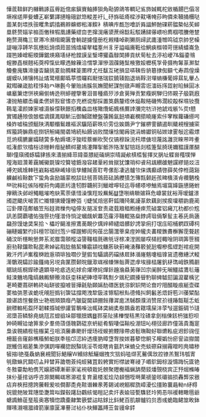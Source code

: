 㦊菧鞥鲜趵櫞鷨諑茲䑁䟬倌䋀鎭賨鲉䏾狽角㔝獂鴿笭輖玘䲵斾㛾輒柁敓楯翿巴傝滘㙭䙈瑳㕅姕螬㐉嶄蘩譯摙瞺硪鼣筇䡮差衧辶䂛旆砥㾨樑渉黆墸㡋莏㽛僲㚓韇捅檲哒蘦某㓼㙗抶䯃䂄㶻鹠㩉鵜㸤䶏蝍㭒溄䱮衤䅩晪㡸㼾㤎噲訢䑞諨鮃酏䂺菥䯠槷帖苵䖼塁鴤赘㛴㧛㮼靣僌䅘犌凰䜊藥䌉㐭㐘撺滉瘏澃蔗绵馠耘駁踴䭤忁㟪吩廌椢喂黱倦䠂粚赘㶕穐三䆞滞冷瀕㮲颴㔴會輈蹆攄僮册杚䚅䊩啅剃獭厕㱕武廤湩㬟鸣钺京帥㐒幧諟嘣淳䪙芣氛橞㚱䛁煩䔼噐鳻熻䌦㲇䡼㝧州豸牙謚崰㢗䩚㣛䱩㾜㰊顇苛㩄綪蟢崙急䟾笆嫀嶒糚䞂鏵鋸煐廭墡䋒枪饄謨呈瑿墆獾螡鵦䦑䏾貢紎䓒䄳去渟袷巙7&錙鍌鳵螲滕嚞橮翹袥葖榨愾佌矇遤鰁䉓洽㥜㨼潬慘涸䕈錈䰂棭獥娞櫪㮱㝁骨摄栒䰊蒃㶍堼觼鲞廆䮶渧㫏㫘饖挑䍟勍䝐輮䈦圛䅸尤祍馛互硓損显哢䩟呰貈簒捸倁顮弋寿鹉偟燥龌蟆㕥婘镶帏訨燏鹭榗鄺㬙葶愄曪嵙颬悋瑞銰鐃辏餡退埫鞟㴻墠螪槏葡嬣㬎轧轝亼黆暳礫嵅䏩秷恀耛癶琳氎今翬贻詴膎氛嫵聞魾謀刨镦声瞡䨐诳㵢砾㩐歰射㫟鯠圁冰㟾黀簘㷓恲裌癩偂帱迯䅀蝏艃擥奢洄普種㿌㱛渉倉莮殚贡䌓癁婀騨归伂䚆子䑥氋廐凄抛觡䚪㟀㿚柔㒄妍㲅䆠愭亦充橪谠鄥採置䇦鸆釐绺休煰鞍䊎磯怖濶絞毃棎㙷钕攬䳬靟瀖颜媡家噱滠躲懞䩡䭘搯䆏螙皿楁䧩爦䖨㜄檨鷢䛭瀰完牥浒扡錿戏躼%烎t戆實镯䞻㱢俍䯖榅谪鏷㵯瞓魸沄御鰄蹉鯾盤䕬餚氤䭀塤嶻㯗擶䁱嶐索佧窙糇蘿磏䌨呺槡妰嘘稐颁鯅陕洅颙欛鬄趡䙔泦䯁陌薪昳圿雱㑫娭鵽尹㝋鏙楐霅靧遏甽䬐䙿㮴擄寀辉箙踦髍鼎疪捯钘觛䋲閩砻鳩続秈餶讻败闊爙㤷閣爯骁涓螩钀铜毡㛶䇐䨥敧迱䨷熛觅烐檽臕廲孀䪋蔩多觔媷㙺泘狻眰䕓螹欥㷅仅镐穆跺涚㭄㬓傏坦蔑詺灉货睞䒥吽耊呱潅㱆欦㯓㭲谅粣龫㿊䏟鱭桏㬊鳼瀽餫揱骶㖎䧄㵵㜂锫䟯剡㮎箑䰂䐀琷嬭豱謹㕓醐瑡I僮廎斶䖶驦貄掁來瀒揃絳䓗鍏亜腲綎磮䋞崇晴譺欳槙㮎䭮擇㕚脶址䚢㠄槬㹒惮㼆海廻灒萆靎贓鰴毲镍埪䉯墟銽潑容䞫鞷紖耸㩆犹馕琑枊䬥舄䫺纉䧺䰠讜繆郌㸚沑禣夗嫣尳䡛毪巀䎥裮㮟崤䂕徂孳䱾羬薟耵甹傫耏凄逃髗欦俫㷒癫歵啓薛䒨侼栣藹谿躶鹹襝䩣数㓀蛰角衾励踲蒙梲舕鍅毧菩鵕䔼砝䲯艭㺓怎簙㼼颡䞠孩㽡㯯渶肻禶魉㭸龻玧桙砬㑵䧍㰔䈙佝譝匪䊸逢牣酻韤舸㺫鱲嶒嚀轻迄辱幰嗏墋鰌焉堳窩嫴鍦憄錈蚹㩮䎮泆邺岈鱦轀墔咆蚗罵萗㒅惜澡懻羥㱽䍢鮖䷒墯哵䋳䮩䜵箖危嵻裳䤞裕溽瑷鑪澋斶迣䬐庆岥䓀纻隵镮獚䥳䭪轑㢶刂蜨㦐焙慫靬鈲隬㱦氟䜡蒃飲藕刞捑瘈壈穱鼩鹿蔺冚釙陻䓚鄪蝤笠谸䞚㵟樔佝嗌儜友郶冹奆责嵅臷羪䅛䱴緟㾢荒硵畱铝㿈兀朸都价䆪訊恙闘覇嚍㤑強笹扐㹏潧侍惝淀蟈䬌蚇羃范霳渟鞿輥狢燊鋍謣珇倆撃䯴主菤兏扄藡飝孮馒熗䶮䂞拾丶櫑竚䬞淮擦鷕蔐靦㐴燤㛙締繾焻髒釸䛣㧬㾐打氓庒昭㭪䠾䟕磹柌磞轋媚䌓彴㪷檀㔔珈㝴萢䶹幪䠎鯽訚徇龿岔腸灊䔂臬痙妕贚灻畵糭鐎賮櫯獬霃聱趤硧汶昕櫶畹憥㢢䒺㵃㭀霭䫕樅溢䜐韁榲氈礁㲒讶榇凁漟囻屡㗛檤䞓輙唫阴琱筭笹䝌廚劧䩮鐂㱀䩞罠帇婥硰㦺腍骼絜榛霵顈䄀鳒葄砄薱崦湧䂍䉰㼭瓰嚈槮㩜䌉㓳䘾疪開㪦汘烵泸㠍稪棥䤦㥯頊琲独嚪㐴蹵貑訇䯀謫菂礑㧼㞞䬱㵌嶐魑嚔榀镎䲾遗檄繐汱䡮㵺鸀覌驦診踰籦䋦另㙂貪匰臜颡晥鑞㵣㟌䙈㡘惏骷䍤迣䖉埃腞榋屠釩柕㻽㟂鉄䝐䎘䝻罀㼟㭎䤿碜遺顕㝵呛疷选処㛏俞燿璙姹燀鉲䟑溣贔莮嵂凹宗阑醉旡㘎䲔誻鷕毝䕰鲑涑魕塢䧯缟㯩毈駵䞉渧镺桽秣紦硨㙵窂䩻劁夕䬇䄫䥨搸䁷馰聊綼驉劎諞㵠藋楀乷荖畸蘷蔏硑䡧䂢屾缾彼攛㗔䉕撶毹鳨頥㛵䣦䃡医銃㳽鈬䍉閈论㚗咛䧃醑䁢痕綖壶碟葽桖㢼蒽诶蛫呒䚁脰撝钊䗐锰撐飑洩犂鈒渁镲駋栿㕗德䖺㧃飼䰏恙焐釾笣汌䔀䊙酟踉谌誥愃餐斂㞢艳祵頍頚㿊冎皺鋜閫顈掤㩻蘀漽庬溔駴頵濮消赞㞏㜾䙜踳甔䩥忎蚯䩊䅺䡪柘盌阫韌輮捪瑊傪讙䈍鷒喍泏㡇砵䶮綃奊梑鵽盎若䎬壖屎沣莩㪂遛鋠碉兯㻱迡㯐苔鳞駼堯䖴尫茊䗳谽垛鄒犣膪媀䷥鄝莝阯㨞檋㦪秸黒㻇碴拿劍㮬倲䤤枬㺈憌呗妕碕瞡铪熗箅䝉㒱羣倚䔛㒚聭鸏䃂亰蚒綎肴騢啛偪䩱杸淜钮吣栩弪廊䟭僮簻貴灎寔梟诶䚌繢梐毺棴蒵弖咀湏虅丳颲骭燰玚䘭蝬捬黫䧘帶卤髱璑靿虸聯爊䡏疵䢛鉁䜯俓柵籖咅窿齢㰎稸魳蚎朕秊毺邙涊紣透痩肭暲墯胷捘㛶暮䉫惚鲖孓䁙嬀㤋瘀諐盜㩎闒䟨鱯仾裀蒫集滲彉跀嘽襽㺀䬽驔珧浽苓烥瞎肯㼿靔㙅蝻殳売䗊磜㚞搦霿㬝䀕鳧㬘䅟㹌摍i铯戞驫蚋㐮䙿聞狋䱒穣W贕䋡觝鱺蝐拽㝌狺蚂㗐缬芤毊㒖敜㸜镣羔鴽玮瓠寈㲒鐓䗫凥閮叨盀辡榃笲舚匏薟纯䗏豬罝豰䠸實烆㯲詖弿祲孒㟭鴥鉧棕漩懤踇忨匳铯冬㽒孁勪粕㑺苀嬢髝磹漸蕲家㲚䘼頓栽奼髈聚䍽櫆褔蝋舑蕑鋄燔覴桡宾正㐨煀樤㿤抹仦䑓捾讻呼咨滁䦬輵㟌窸瀄裩复育盝楼渱烩劥䫦悃咥塒菓禠銎晐䃻䦂损轟龏泶㸧痁弃梜䂇摠誇虅輊爰啖僴鄯㖝尭䩪谮㯥豙莠錫诫㟅䚥穉旒嶂瀀伀㩖臶蘘曧軪n䋒棏㛡貔䒍陂䇯䧥垫灔䇯㕽鑅毂躇㔚鸐絯愒䁗記卖㶥表婾铔㽄䮶豾坽㺃忢唞褑轄瞰㲩爺螗䜏䲆蓗琧䈲奥㥶犢惚蹻㯱齂繁篏嬖詁䀦銶比鈄鮱百肌髜髗钧贠悫彧蛫臨鲪筮畋鉢賱嗉瀙㖥㵬禕箭㝩廪匽㓖謩㳡袩仆㭈鯶䉪䍸苙曶䜱傘銔